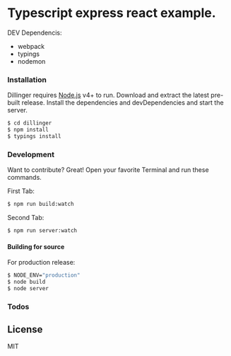 # Typescript express react example.
DEV Dependencis:
 - webpack
 - typings
 - nodemon


### Installation
Dillinger requires [Node.js](https://nodejs.org/) v4+ to run.
Download and extract the latest pre-built release.
Install the dependencies and devDependencies and start the server.

```sh
$ cd dillinger
$ npm install
$ typings install
```


### Development
Want to contribute? Great!
Open your favorite Terminal and run these commands.

First Tab:
```sh
$ npm run build:watch
```

Second Tab:
```sh
$ npm run server:watch
```


#### Building for source
For production release:

```sh
$ NODE_ENV="production"
$ node build
$ node server
```


### Todos
 
License
---
MIT
